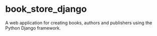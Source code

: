 # book_store_django
A web application for creating books, authors and publishers using the Python Django framework.
